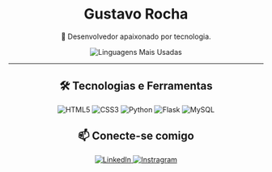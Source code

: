 <div align="center">
  <h1>Gustavo Rocha</h1>
  <p>🚀 Desenvolvedor apaixonado por tecnologia.</p>
</div>

<div align="center">
  <img src="https://github-readme-stats.vercel.app/api/top-langs/?username=isgust&layout=compact" alt="Linguagens Mais Usadas">
</div>

<hr>

<h2 align="center">🛠️ Tecnologias e Ferramentas</h2>
<p align="center">
  <img src="https://img.shields.io/badge/HTML5-E34F26?style=flat&logo=html5&logoColor=white" alt="HTML5">
  <img src="https://img.shields.io/badge/CSS3-1572B6?style=flat&logo=css3&logoColor=white" alt="CSS3">
  <img src="https://img.shields.io/badge/Python-3776AB?style=flat&logo=python&logoColor=white" alt="Python">
  <img src="https://img.shields.io/badge/Flask-000000?style=flat&logo=flask&logoColor=white" alt="Flask">
  <img src="https://img.shields.io/badge/MySQL-4479A1?style=flat&logo=mysql&logoColor=white" alt="MySQL">
  <!-- Adicione mais tecnologias conforme necessário -->
</p>

<h2 align="center">📫 Conecte-se comigo</h2>
<p align="center">
  <a href="https://www.linkedin.com/in/gustavosilvrocha/" target="_blank">
    <img src="https://img.shields.io/badge/LinkedIn-0077B5?style=flat&logo=linkedin&logoColor=white" alt="LinkedIn">
  </a>
  <a href="https://www.instagram.com/_gutsrocha/" target="_blank">
    <img src="https://www.instagram.com/static/images/ico/favicon-192.png/68d99ba29cc8.png" alt="Instragram">
  </a>
  <!-- Adicione mais links sociais conforme necessário -->
</p>
